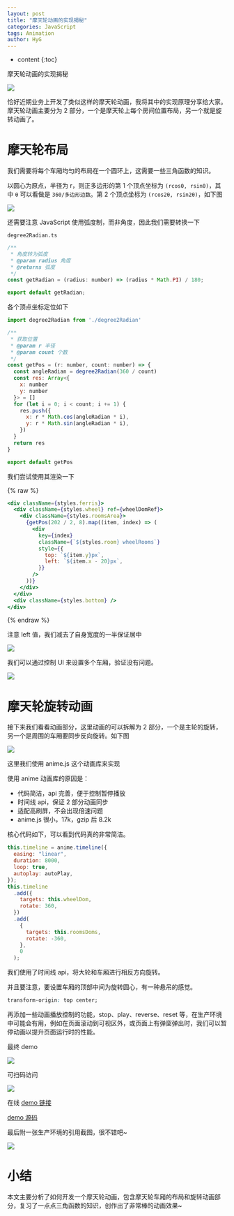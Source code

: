 ```yaml
---
layout: post
title: "摩天轮动画的实现揭秘"
categories: JavaScript
tags: Animation
author: HyG
---
```


- content
  {:toc}

摩天轮动画的实现揭秘

![](https://gw.alicdn.com/imgextra/i2/O1CN01WMJfsa23yty2Z4YOn_!!6000000007325-1-tps-600-329.gif)

恰好近期业务上开发了类似这样的摩天轮动画，我将其中的实现原理分享给大家。摩天轮动画主要分为 2 部分，一个是摩天轮上每个房间位置布局，另一个就是旋转动画了。

# 摩天轮布局

我们需要将每个车厢均匀的布局在一个圆环上，这需要一些三角函数的知识。

以圆心为原点，半径为 r，则正多边形的第 1 个顶点坐标为 `(rcosθ, rsinθ)`，其中 `θ` 可以看做是 `360/多边形边数`。第 2 个顶点坐标为 `(rcos2θ, rsin2θ)`，如下图

![](https://gw.alicdn.com/imgextra/i1/O1CN01vucWNA1GKg0lvyXPs_!!6000000000604-2-tps-807-585.png)

还需要注意 JavaScript 使用弧度制，而非角度，因此我们需要转换一下

`degree2Radian.ts`

```js
/**
 * 角度转为弧度
 * @param radius 角度
 * @returns 弧度
 */
const getRadian = (radius: number) => (radius * Math.PI) / 180;

export default getRadian;
```

各个顶点坐标定位如下

```js
import degree2Radian from './degree2Radian'

/**
 * 获取位置
 * @param r 半径
 * @param count 个数
 */
const getPos = (r: number, count: number) => {
  const angleRadian = degree2Radian(360 / count)
  const res: Array<{
    x: number
    y: number
  }> = []
  for (let i = 0; i < count; i += 1) {
    res.push({
      x: r * Math.cos(angleRadian * i),
      y: r * Math.sin(angleRadian * i),
    })
  }
  return res
}

export default getPos
```

我们尝试使用其渲染一下

{% raw %}

```jsx
<div className={styles.ferris}>
  <div className={styles.wheel} ref={wheelDomRef}>
    <div className={styles.roomsArea}>
      {getPos(202 / 2, 8).map((item, index) => (
        <div
          key={index}
          className={`${styles.room} wheelRooms`}
          style={{
            top: `${item.y}px`,
            left: `${item.x - 20}px`,
          }}
        />
      ))}
    </div>
  </div>
  <div className={styles.bottom} />
</div>
```

{% endraw %}

注意 left 值，我们减去了自身宽度的一半保证居中

![](https://gw.alicdn.com/imgextra/i4/O1CN01Whjysk1U1oJbwgmcm_!!6000000002458-2-tps-756-420.png)

我们可以通过控制 UI 来设置多个车厢，验证没有问题。

![](https://gw.alicdn.com/imgextra/i4/O1CN01YbapA224kX9sxhCZh_!!6000000007429-1-tps-600-354.gif)

# 摩天轮旋转动画

接下来我们看看动画部分，这里动画的可以拆解为 2 部分，一个是主轮的旋转，另一个是周围的车厢要同步反向旋转。如下图

![](https://gw.alicdn.com/imgextra/i1/O1CN01cMfM4F1yTEVAdKWjz_!!6000000006579-2-tps-538-549.png)

这里我们使用 anime.js 这个动画库来实现

使用 anime 动画库的原因是：

- 代码简洁，api 完善，便于控制暂停播放
- 时间线 api，保证 2 部分动画同步
- 适配高刷屏，不会出现倍速问题
- anime.js 很小，17k，gzip 后 8.2k

核心代码如下，可以看到代码真的非常简洁。

```js
this.timeline = anime.timeline({
  easing: "linear",
  duration: 8000,
  loop: true,
  autoplay: autoPlay,
});
this.timeline
  .add({
    targets: this.wheelDom,
    rotate: 360,
  })
  .add(
    {
      targets: this.roomsDoms,
      rotate: -360,
    },
    0
  );
```

我们使用了时间线 api，将大轮和车厢进行相反方向旋转。

并且要注意，要设置车厢的顶部中间为旋转圆心，有一种悬吊的感觉。

```css
transform-origin: top center;
```

再添加一些动画播放控制的功能，stop、play、reverse、reset 等，在生产环境中可能会有用，例如在页面滚动到可视区外，或页面上有弹窗弹出时，我们可以暂停动画以提升页面运行时的性能。

最终 demo

![](https://gw.alicdn.com/imgextra/i1/O1CN01vMIISX1GHvdQCHvsB_!!6000000000598-1-tps-500-281.gif)

可扫码访问

![](https://gw.alicdn.com/imgextra/i1/O1CN01g3TIqr1SEySyIIqeC_!!6000000002216-2-tps-200-200.png)

在线 [demo 链接](https://pocodingwer.github.io/POcodingWER_Blog/demos/#/FerrisWheel)

[demo 源码](https://github.com/Gaohaoyang/demos/tree/main/src/FerrisWheel)

最后附一张生产环境的引用截图，很不错吧~

![](https://gw.alicdn.com/imgextra/i2/O1CN01yfrf7X1yNHM49XI9g_!!6000000006566-1-tps-320-398.gif)

# 小结

本文主要分析了如何开发一个摩天轮动画，包含摩天轮车厢的布局和旋转动画部分，复习了一点点三角函数的知识，创作出了非常棒的动画效果~
